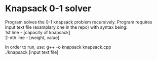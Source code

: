 # Knapsack 0-1 solver
Program solves the 0-1 knapsack problem recursively. Program requires input text file (examplary one in the repo) with syntax being: </br>
1st line - [capacity of knapsack] </br>
2-nth line - [weight, value]

In order to run, use: 
g++ -o knapsack knapsack.cpp </br>
./knapsack [input text file]
